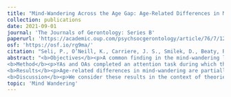 ```yaml
---
title: "Mind-Wandering Across the Age Gap: Age-Related Differences in Mind-Wandering Are Partially Attributable to Age-Related Differences in Motivation"
collection: publications
date: 2021-09-01
journal: 'The Journals of Gerontology: Series B'
paperurl: 'https://academic.oup.com/psychsocgerontology/article/76/7/1264/5763390'
osf: 'https://osf.io/rg9ma/'
citation: "Seli, P., O’Neill, K., Carriere, J. S., Smilek, D., Beaty, R. E., & Schacter, D. L. (2021). Mind-wandering across the age gap: Age-related differences in mind-wandering are partially attributable to age-related differences in motivation. The Journals of Gerontology: Series B, 76(7), 1264-1271."
abstract: "<b>Objectives</b><p>A common finding in the mind-wandering literature is that older adults (OAs) tend to mind-wander less frequently than young adults (YAs). Here, we sought to determine whether this age-related difference in mind-wandering is attributable to age-related differences in motivation.</p>
<b>Method</b><p>YAs and OAs completed an attention task during which they responded to thought probes that assessed rates of mind-wandering, and they provided self-reports of task-based motivation before and after completion of the attention task.</p>
<b>Results</b><p>Age-related differences in mind-wandering are partially explained by differences in motivation, and motivating YAs via incentive diminishes mind-wandering differences across these groups.</p>
<b>Discussion</b><p>We consider these results in the context of theories on age-related differences in mind wandering, with a specific focus on their relevance to the recently proposed motivational account of such age-related differences.</p>"
topic: 'Mind Wandering'
---
```

